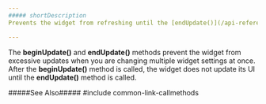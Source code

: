 ```yaml
---
##### shortDescription
Prevents the widget from refreshing until the [endUpdate()](/api-reference/10%20UI%20Widgets/Component/3%20Methods/endUpdate().md '{basewidgetpath}/Methods/#endUpdate') method is called.

---
```

The **beginUpdate()** and **endUpdate()** methods prevent the widget from excessive updates when you are changing multiple widget settings at once. After the **beginUpdate()** method is called, the widget does not update its UI until the **endUpdate()** method is called.

#####See Also#####
#include common-link-callmethods